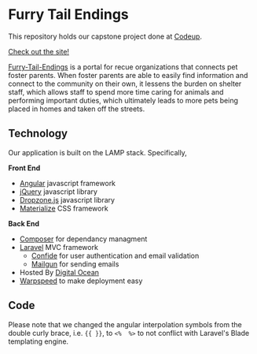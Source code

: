 # Furry Tail Endings

This repository holds our capstone project done at [Codeup](http://codeup.com).

[Check out the site!](http://furry-tail-endings.org)

[Furry-Tail-Endings](http://furry-tail-endings.org) is a portal for recue organizations that connects pet foster parents. When foster parents are able to easily find information and connect to the community on their own, it lessens the burden on shelter staff, which allows staff to spend more time caring for animals and performing important duties, which ultimately leads to more pets being placed in homes and taken off the streets.

## Technology

Our application is built on the LAMP stack. Specifically,

**Front End**

- [Angular](https://angularjs.org/) javascript framework
- [jQuery](https://jquery.com/) javascript library
- [Dropzone.js](http://www.dropzonejs.com/) javascript library
- [Materialize](http://materializecss.com/) CSS framework

**Back End**

- [Composer](https://getcomposer.org/) for dependancy managment
- [Laravel](https://laravel.com/) MVC framework
  - [Confide](https://github.com/Zizaco/confide) for user authentication and email validation
  - [Mailgun](http://www.mailgun.com/) for sending emails
- Hosted By [Digital Ocean](https://www.digitalocean.com/)
- [Warpspeed](https://warpspeed.io/) to make deployment easy

## Code

Please note that we changed the angular interpolation symbols from the double curly brace, i.e. `{{ }}`, to `<%  %>` to not conflict with Laravel's Blade templating engine.